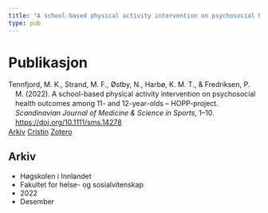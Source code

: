 ```yaml
---
title: "A school-based physical activity intervention on psychosocial health outcomes among 11- and 12-year-olds – HOPP-project"
type: pub
---
```

<h1>Publikasjon</h1>
<article id="csl-bib-container-6X942653" class="csl-bib-container">
  <div class="csl-bib-body" style="line-height: 1.35; padding-left: 1em; text-indent:-1em;">
  <div class="csl-entry">Tennfjord, M. K., Strand, M. F., &#xD8;stby, N., Harb&#xF8;, K. M. T., &amp; Fredriksen, P. M. (2022). A school-based physical activity intervention on psychosocial health outcomes among 11- and 12-year-olds &#x2013; HOPP-project. <i>Scandinavian Journal of Medicine &amp; Science in Sports</i>, 1&#x2013;10. <a href="https://doi.org/10.1111/sms.14278">https://doi.org/10.1111/sms.14278</a></div>
</div>
  <div class="csl-bib-buttons">
    <a href="#taxonomy-article-6X942653" class="csl-bib-button">Arkiv</a>
    <a href="https://app.cristin.no/results/show.jsf?id=2092332" alt="Cristin URL" class="csl-bib-button">Cristin</a>
    <a href="http://zotero.org/groups/5022929/items/6X942653" alt="Zotero URL" class="csl-bib-button">Zotero</a>
  </div>
  <div id="csl-bib-meta-container-6X942653"></div>
</article>
<div id="csl-bib-meta-6X942653" class="csl-bib-meta">
  <article id="taxonomy-article-6X942653" class="taxonomy-article">
    <h1>Arkiv</h1>
    <ul>
      <li>Høgskolen i Innlandet</li>
      <li>Fakultet for helse- og sosialvitenskap</li>
      <li>2022</li>
      <li>Desember</li>
    </ul>
  </article>
</div>
